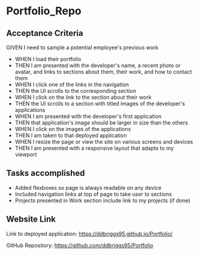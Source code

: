 # Portfolio_Repo
## Acceptance Criteria

GIVEN I need to sample a potential employee's previous work

- WHEN I load their portfolio
- THEN I am presented with the developer's name, a recent photo or avatar, and links to sections about them, their work, and how to contact them
- WHEN I click one of the links in the navigation
- THEN the UI scrolls to the corresponding section
- WHEN I click on the link to the section about their work
- THEN the UI scrolls to a section with titled images of the developer's applications
- WHEN I am presented with the developer's first application
- THEN that application's image should be larger in size than the others
- WHEN I click on the images of the applications
- THEN I am taken to that deployed application
- WHEN I resize the page or view the site on various screens and devices
- THEN I am presented with a responsive layout that adapts to my viewport

## Tasks accomplished

- Added flexboxes so page is always readable on any device
- Included navigation links at top of page to take user to sections
- Projects presented in Work section include link to my projects (if done)

## Website Link

Link to deployed application: https://ddbriggs95.github.io/Portfolio/

GitHub Repository: https://github.com/ddbriggs95/Portfolio

